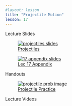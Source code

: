```yaml
---
#layout: lesson
title: "Projectile Motion"
lesson: 17
---
```


<div class="heading3"> Lecture Slides </div>

<div class="thumb_container">

  <a href="https://drive.google.com/file/d/1eqHQ_VdPB1tQ09xXe_p2QtwXc5RAjDQj/view" target="_blank">
    <figure class="thumblink">
      <img class="thumblink-img" src="{{site.baseurl}}/images/thumbs/L17.png" alt="projectiles slides" >
      <figcaption class="thumblink-caption"> Projectiles </figcaption>
    </figure>
  </a>

  <a href="https://drive.google.com/file/d/1xz1DoVACzE_2px2yztocj_hRIaeMmzzp/view" target="_blank">
    <figure class="thumblink">
      <img class="thumblink-img" src="{{site.baseurl}}/images/thumbs/L17b.png" alt="17 appendix slides" >
      <figcaption class="thumblink-caption"> Lec 17 Appendix </figcaption>
    </figure>
  </a>

</div>


<div class="heading3">
  Handouts
</div>

<div class="thumb_container">

  <a href="{{site.baseurl}}/handouts/h16_Projectiles.pdf" target="_blank">
    <figure class="thumblink">
      <img class="thumblink-img-portrait" src="{{site.baseurl}}/images/thumbs/H16.png" alt="projectile prob image" >
      <figcaption class="thumblink-caption"> Projectile Practice </figcaption>
    </figure>
  </a>

</div>


<div class="heading3">
  Lecture Videos
</div>

